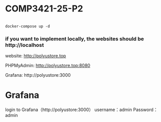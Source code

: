 # COMP3421-25-P2


```docker

docker-compose up -d

```

### if you want to implement locally, the websites should be http://localhost

website: http://polyustore.top

PHPMyAdmin: http://polyustore.top:8080

Grafana: http://polyustore:3000


# Grafana


login to Grafana（http://polyustore:3000）
    username：admin
    Password：admin